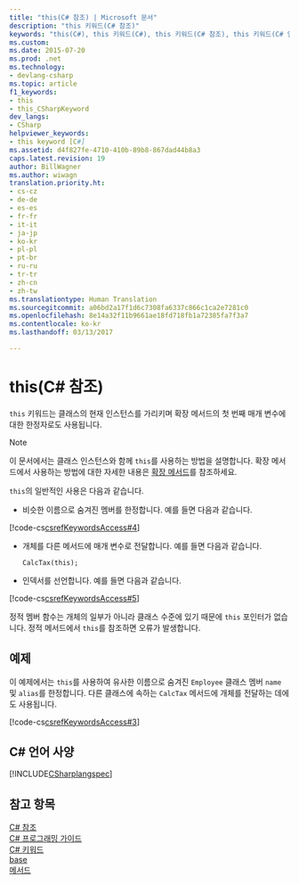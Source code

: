 ```yaml
---
title: "this(C# 참조) | Microsoft 문서"
description: "this 키워드(C# 참조)"
keywords: "this(C#), this 키워드(C#), this 키워드(C# 참조), this 키워드(C# 언어 참조)"
ms.custom: 
ms.date: 2015-07-20
ms.prod: .net
ms.technology:
- devlang-csharp
ms.topic: article
f1_keywords:
- this
- this_CSharpKeyword
dev_langs:
- CSharp
helpviewer_keywords:
- this keyword [C#]
ms.assetid: d4f827fe-4710-410b-89b8-867dad44b8a3
caps.latest.revision: 19
author: BillWagner
ms.author: wiwagn
translation.priority.ht:
- cs-cz
- de-de
- es-es
- fr-fr
- it-it
- ja-jp
- ko-kr
- pl-pl
- pt-br
- ru-ru
- tr-tr
- zh-cn
- zh-tw
ms.translationtype: Human Translation
ms.sourcegitcommit: a06bd2a17f1d6c7308fa6337c866c1ca2e7281c0
ms.openlocfilehash: 8e14a32f11b9661ae18fd718fb1a72385fa7f3a7
ms.contentlocale: ko-kr
ms.lasthandoff: 03/13/2017

---
```

# <a name="this-c-reference"></a>this(C# 참조)
`this` 키워드는 클래스의 현재 인스턴스를 가리키며 확장 메서드의 첫 번째 매개 변수에 대한 한정자로도 사용됩니다.  
  
> [!NOTE]
>  이 문서에서는 클래스 인스턴스와 함께 `this`를 사용하는 방법을 설명합니다. 확장 메서드에서 사용하는 방법에 대한 자세한 내용은 [확장 메서드](../../../csharp/programming-guide/classes-and-structs/extension-methods.md)를 참조하세요.  
  
 `this`의 일반적인 사용은 다음과 같습니다.  
  
-   비슷한 이름으로 숨겨진 멤버를 한정합니다. 예를 들면 다음과 같습니다.  
  
 [!code-cs[csrefKeywordsAccess#4](../../../csharp/language-reference/keywords/codesnippet/CSharp/this_1.cs)]  
  
-   개체를 다른 메서드에 매개 변수로 전달합니다. 예를 들면 다음과 같습니다.  
  
    ```  
    CalcTax(this);  
    ```  
  
-   인덱서를 선언합니다. 예를 들면 다음과 같습니다.  
  
 [!code-cs[csrefKeywordsAccess#5](../../../csharp/language-reference/keywords/codesnippet/CSharp/this_2.cs)]  
  
 정적 멤버 함수는 개체의 일부가 아니라 클래스 수준에 있기 때문에 `this` 포인터가 없습니다. 정적 메서드에서 `this`를 참조하면 오류가 발생합니다.  
  
## <a name="example"></a>예제  
 이 예제에서는 `this`를 사용하여 유사한 이름으로 숨겨진 `Employee` 클래스 멤버 `name` 및 `alias`를 한정합니다. 다른 클래스에 속하는 `CalcTax` 메서드에 개체를 전달하는 데에도 사용됩니다.  
  
 [!code-cs[csrefKeywordsAccess#3](../../../csharp/language-reference/keywords/codesnippet/CSharp/this_3.cs)]  
  
## <a name="c-language-specification"></a>C# 언어 사양  
 [!INCLUDE[CSharplangspec](~/includes/csharplangspec-md.md)]  
  
## <a name="see-also"></a>참고 항목  
 [C# 참조](../../../csharp/language-reference/index.md)   
 [C# 프로그래밍 가이드](../../../csharp/programming-guide/index.md)   
 [C# 키워드](../../../csharp/language-reference/keywords/index.md)   
 [base](../../../csharp/language-reference/keywords/base.md)   
 [메서드](../../../csharp/programming-guide/classes-and-structs/methods.md)
